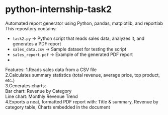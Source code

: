 # python-internship-task2
Automated report generator using Python, pandas, matplotlib, and reportlab
This repository contains:
- `task2.py` → Python script that reads sales data, analyzes it, and generates a PDF report
- `sales_data.csv` → Sample dataset for testing the script
- `sales_report.pdf` → Example of the generated PDF report
- 
Features:
1.Reads sales data from a CSV file
  <br>
2.Calculates summary statistics (total revenue, average price, top product, etc.)
  <br>
3.Generates charts:
  <br>
  Bar chart: Revenue by Category
  <br>
  Line chart: Monthly Revenue Trend
  <br>
4.Exports a neat, formatted PDF report with:
  Title & summary,
  Revenue by category table,
  Charts embedded in the document
